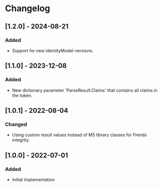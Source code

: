 # Changelog

## [1.2.0] - 2024-08-21
### Added
- Support for new IdentityModel-versions.

## [1.1.0] - 2023-12-08
### Added
- New dictionary parameter 'ParseResult.Claims' that contains all claims in the token.

## [1.0.1] - 2022-08-04
### Changed
- Using custom result values instead of MS library classes for Frends integrity.

## [1.0.0] - 2022-07-01
### Added
- Initial implementation